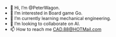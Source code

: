 - 👋 Hi, I’m @PeterWagon.
- 👀 I’m interested in Board game Go.
- 🌱 I’m currently learning mechanical engineering.
- 💞️ I’m looking to collaborate on AI.
- 📫 How to reach me CAD.88@HOTMail.com

<!---
PeterWagon/PeterWagon is a ✨ special ✨ repository because its `README.md` (this file) appears on your GitHub profile.
You can click the Preview link to take a look at your changes.
--->
